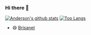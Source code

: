 ### Hi there 👋

[![Anderson's github stats](https://github-readme-stats.vercel.app/api?username=AndersonS7&show_icons=true&theme=dracula)](https://github.com/anuraghazra/github-readme-stats)
[![Top Langs](https://github-readme-stats.vercel.app/api/top-langs/?username=AndersonS7&layout=compact&theme=dracula)](https://github.com/anuraghazra/github-readme-stats)
</div>

- 😄 [Brisanet](https://www.brisanet.com.br/)


<!--
**AndersonS7/AndersonS7** is a ✨ _special_ ✨ repository because its `README.md` (this file) appears on your GitHub profile.

Here are some ideas to get you started:

- 🔭 I’m currently working on ...
- 🌱 I’m currently learning ...
- 👯 I’m looking to collaborate on ...
- 🤔 I’m looking for help with ...
- 💬 Ask me about ...
- 📫 How to reach me: ...
- 😄 Pronouns: ...
- ⚡ Fun fact: ...
-->
